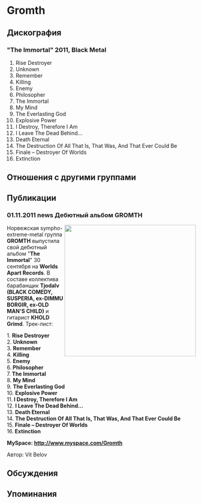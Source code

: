 # Gromth



## Дискография

### "The Immortal" 2011, Black Metal

1. Rise Destroyer 
2. Unknown 
3. Remember 
4. Killing
5. Enemy  
6. Philosopher  
7. The Immortal 
8. My Mind 
9. The Everlasting God 
10. Explosive Power
11. I Destroy, Therefore I Am  
12. I Leave The Dead Behind... 
13. Death Eternal 
14. The Destruction Of All That Is, That Was, And That Ever Could Be 
15. Finale – Destroyer Of Worlds
16. Extinction


## Отношения с другими группами


## Публикации

### 01.11.2011 news Дебютный альбом GROMTH

<P><IMG height=350 alt="" hspace=0 src="/images/news_rus/2011.11/21819.jpg" width=350 align=right border=0>Норвежская sympho-extreme-metal группа <STRONG>GROMTH</STRONG> выпустила свой дебютный альбом "<STRONG>The Immortal</STRONG>" 30 сентября на <STRONG>Worlds Apart Records</STRONG>. В составе коллектива барабанщик <STRONG>Tjodalv (BLACK COMEDY, SUSPERIA, ex-DIMMU BORGIR, ex-OLD MAN'S CHILD)</STRONG> и гитарист <STRONG>KHOLD Grimd</STRONG>. Трек-лист:</P>
<P>1. <STRONG>Rise Destroyer</STRONG> <BR>2. <STRONG>Unknown <BR></STRONG>3. <STRONG>Remember <BR></STRONG>4. <STRONG>Killing<BR></STRONG>5. <STRONG>Enemy&nbsp; <BR></STRONG>6.<STRONG> Philosopher&nbsp; <BR></STRONG>7.<STRONG> The Immortal</STRONG> <BR>8. <STRONG>My Mind <BR></STRONG>9. <STRONG>The Everlasting God</STRONG> <BR>10. <STRONG>Explosive Power</STRONG><BR>11.<STRONG> I Destroy, Therefore I Am</STRONG>&nbsp; <BR>12. <STRONG>I Leave The Dead Behind...</STRONG> <BR>13. <STRONG>Death Eternal</STRONG> <BR>14. <STRONG>The Destruction Of All That Is, That Was, And That Ever Could Be <BR></STRONG>15. <STRONG>Finale – Destroyer Of Worlds<BR></STRONG>16.<STRONG> Extinction</STRONG></P>
<P><STRONG>MySpace: <A href="http://www.myspace.com/Gromth">http://www.myspace.com/Gromth</A></STRONG></P>
Автор: Vit Belov


## Обсуждения


## Упоминания

